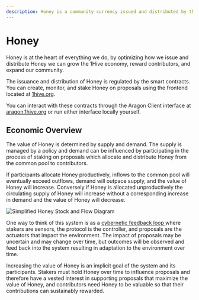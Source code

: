 ```yaml
---
description: Honey is a community currency issued and distributed by the 1Hive community.
---
```


# Honey

Honey is at the heart of everything we do, by optimizing how we issue and distribute Honey we can grow the 1Hive economy, reward contributors, and expand our community.&#x20;

The issuance and distribution of Honey is regulated by the smart contracts. You can create, monitor, and stake Honey on proposals using the frontend located at [1hive.org](https://1hive.org/#/).

You can interact with these contracts through the Aragon Client interface at [aragon.1hive.org](https://aragon.1hive.org/#/0xe9869a0bbc8fb8c61b7d81c33fa2ba84871b3b0e) or run either interface locally yourself.&#x20;

## Economic Overview

The value of Honey is determined by supply and demand. The supply is managed by a policy and demand can be influenced by participating in the process of staking on proposals which allocate and distribute Honey from the common pool to contributors.

If participants allocate Honey productively, inflows to the common pool will eventually exceed outflows, demand will outpace supply, and the value of Honey will increase. Conversely if Honey is allocated unproductively the circulating supply of Honey will increase without a corresponding increase in demand and the value of Honey will decrease.&#x20;

![Simplified Honey Stock and Flow Diagram](../../.gitbook/assets/honey-2x.png)

One way to think of this system is as a [cybernetic feedback loop ](https://en.wikipedia.org/wiki/Cybernetics)where stakers are sensors, the protocol is the controller, and proposals are the actuators that impact the environment. The impact of proposals may be uncertain and may change over time, but outcomes will be observed and feed back into the system resulting in adaptation to the environment over time.&#x20;

Increasing the value of Honey is an implicit goal of the system and its participants. Stakers must hold Honey over time to influence proposals and therefore have a vested interest in supporting proposals that maximize the value of Honey, and contributors need Honey to be valuable so that their contributions can sustainably rewarded.&#x20;
